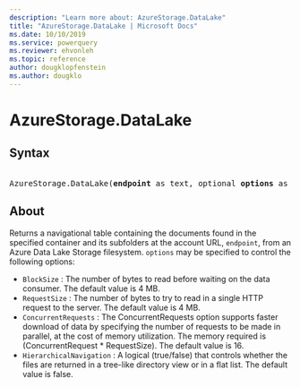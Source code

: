 ```yaml
---
description: "Learn more about: AzureStorage.DataLake"
title: "AzureStorage.DataLake | Microsoft Docs"
ms.date: 10/10/2019
ms.service: powerquery
ms.reviewer: ehvonleh
ms.topic: reference
author: dougklopfenstein
ms.author: dougklo
---
```

# AzureStorage.DataLake

## Syntax

<pre>  
AzureStorage.DataLake(<b>endpoint</b> as text, optional <b>options</b> as nullable record) as table
</pre>

## About  

Returns a navigational table containing the documents found in the specified container and its subfolders at the account URL, <code>endpoint</code>, from an Azure Data Lake Storage filesystem. <code>options</code> may be specified to control the following options: <ul> <li><code>BlockSize</code> : The number of bytes to read before waiting on the data consumer. The default value is 4 MB.</li> <li><code>RequestSize</code> : The number of bytes to try to read in a single HTTP request to the server. The default value is 4 MB.</li> <li><code>ConcurrentRequests</code> : The ConcurrentRequests option supports faster download of data by specifying the number of requests to be made in parallel, at the cost of memory utilization. The memory required is (ConcurrentRequest * RequestSize). The default value is 16.</li> <li><code>HierarchicalNavigation</code> : A logical (true/false) that controls whether the files are returned in a tree-like directory view or in a flat list. The default value is false.</li> </ul> 
  
  
  
